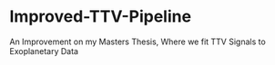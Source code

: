 # Improved-TTV-Pipeline
An Improvement on my Masters Thesis, Where we fit TTV Signals to Exoplanetary Data
